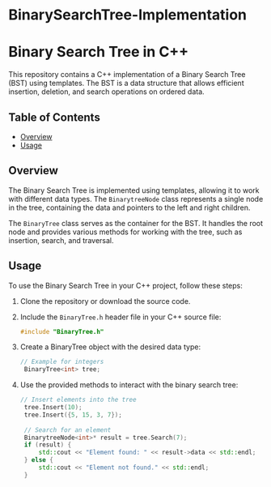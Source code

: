 # BinarySearchTree-Implementation
# Binary Search Tree in C++

This repository contains a C++ implementation of a Binary Search Tree (BST) using templates. The BST is a data structure that allows efficient insertion, deletion, and search operations on ordered data.

## Table of Contents

- [Overview](#overview)
- [Usage](#usage)

## Overview

The Binary Search Tree is implemented using templates, allowing it to work with different data types. The `BinarytreeNode` class represents a single node in the tree, containing the data and pointers to the left and right children.

The `BinaryTree` class serves as the container for the BST. It handles the root node and provides various methods for working with the tree, such as insertion, search, and traversal.

## Usage

To use the Binary Search Tree in your C++ project, follow these steps:

1. Clone the repository or download the source code.

2. Include the `BinaryTree.h` header file in your C++ source file:

   ```cpp
   #include "BinaryTree.h"
   ```
3. Create a BinaryTree object with the desired data type:
   ```cpp
   // Example for integers
    BinaryTree<int> tree;
   ```
4. Use the provided methods to interact with the binary search tree:
   ```cpp
   // Insert elements into the tree
    tree.Insert(10);
    tree.Insert({5, 15, 3, 7});
    
    // Search for an element
    BinarytreeNode<int>* result = tree.Search(7);
    if (result) {
        std::cout << "Element found: " << result->data << std::endl;
    } else {
        std::cout << "Element not found." << std::endl;
    }
   ```




